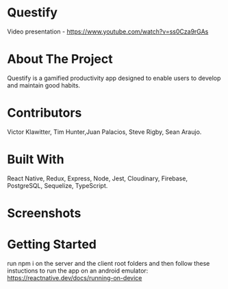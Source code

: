 # Questify
Video presentation - https://www.youtube.com/watch?v=ss0Cza9rGAs

# About The Project

Questify is a gamified productivity app designed to enable users to develop and maintain good habits.

# Contributors

Victor Klawitter, Tim Hunter,Juan Palacios, Steve Rigby, Sean Araujo.

# Built With

React Native, Redux, Express, Node, Jest, Cloudinary, Firebase, PostgreSQL, Sequelize, TypeScript.

# Screenshots

# Getting Started
run npm i on the server and the client root folders and then follow these instuctions to run the app on an android emulator: https://reactnative.dev/docs/running-on-device
